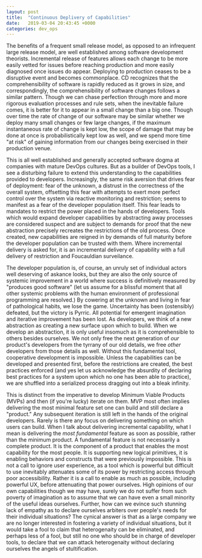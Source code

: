 ```yaml
---
layout: post
title:  "Continuous Deplivery of Capabilities"
date:   2019-03-04 20:43:45 +0000
categories: dev_ops
---
```

The benefits of a frequent small release model, as opposed to an infrequent large release model, are well established among software development theorists. Incremental release of features allows each change to be more easily vetted for issues before reaching production and more easily diagnosed once issues do appear. Deploying to production ceases to be a disruptive event and becomes commonplace. CD recognizes that the comprehensibility of software is rapidly reduced as it grows in size, and correspondingly, the comprehensibility of software changes follows a similar pattern. Though we can chase perfection through more and more rigorous evaluation processes and rule sets, when the inevitable failure comes, it is better for it to appear in a small change than a big one. Though over time the rate of change of our software may be similar whether we deploy many small changes or few large changes, if the maximum instantaneous rate of change is kept low, the scope of damage that may be done at once is probabilistically kept low as well, and we spend more time "at risk" of gaining information from our changes being exercised in their production venue.

This is all well established and generally accepted software dogma at companies with mature DevOps cultures. But as a builder of DevOps tools, I see a disturbing failure to extend this understanding to the capabilities provided to developers. Increasingly, the same risk aversion that drives fear of deployment: fear of the unknown, a distrust in the correctness of the overall system, offsetting this fear with attempts to exert more perfect control over the system via reactive monitoring and restriction; seems to manifest as a fear of the developer population itself. This fear leads to mandates to restrict the power placed in the hands of developers. Tools which would expand developer capabilities by abstracting away processes are considered suspect and are subject to demands for proof that the new abstraction precisely recreates the restrictions of the old process. Once created, new capabilities are reigned in by demands of full maturity before the developer population can be trusted with them. Where incremental delivery is asked for, it is an incremental delivery of capability with a full delivery of restriction and Foucauldian surveilance.

The developer population is, of course, an unruly set of individual actors well deserving of askance looks, but they are also the only source of systemic improvement in a world where success is definitively measured by "produces good software" (let us assume for a blissful moment that all other systemic problems with the human environment of professional programming are resolved.) By cowering at the unknown and living in fear of pathological habits, we lose the game. Uncertainty has been (ostensibly) defeated, but the victory is Pyrric. All potential for emergent imagination and iterative improvement has been lost. As developers, we think of a new abstraction as creating a new surface upon which to build. When we develop an abstraction, it is only useful insomuch as it is comprehensible to others besides ourselves. We not only free the next generation of *our* product's developers from the tyrrany of our old details, we free *other* developers from those details as well. Without this fundamental tool, cooperative development is impossible. Unless the capabilities can be developed and presented first, before the restrictions are created, the best practices enforced (and yes let us acknowledge the absurdity of declaring best practices for a system upon which no one has been able to practice), we are shuffled into a serialized process dragging out into a bleak infinity.

This is distinct from the imperative to develop Minimum Viable Products (MVPs) and then (if you're lucky) iterate on them. MVP most often implies delivering the most minimal feature set one can build and still declare a "product." Any subsequent iteration is still left in the hands of the original developers. Rarely is there any focus on delivering something on which users can build. When I talk about delivering incremental capability, what I mean is delivering the *most fundamental* feature as soon as possible, rather than the minimum product. A fundamental feature is not necessarily a complete product. It is the component of a product that enables the most capability for the most people. It is supporting new logical primitives, it is enabling behaviors and constructs that were previously impossible. This is not a call to ignore user experience, as a tool which is powerful but difficult to use inevitably attenuates some of its power by restricting access through poor accessibility. Rather it is a call to enable as much as possible, including powerful UX, before attenuating that power ourselves. High opinions of our own capabilities though we may have, surely we do not suffer from such poverty of imagination as to assume that we can have even a small minority of the useful ideas ourselves. Further, how can we evince such stunning lack of empathy as to declare ourselves arbiters over people's needs for their individual situations? The cynical answer is that as a large company we are no longer interested in fostering a variety of individual situations, but it would take a fool to claim that heterogenaity can be eliminated, and perhaps less of a fool, but still no one who should be in charge of developer tools, to declare that we can attack heterogenaity without declaring ourselves the angels of stultification.
